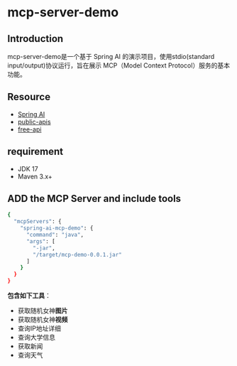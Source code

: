 # mcp-server-demo

## Introduction
mcp-server-demo是一个基于 Spring AI 的演示项目，使用stdio(standard input/output)协议运行，旨在展示 MCP（Model Context Protocol）服务的基本功能。

## Resource
- [Spring AI](https://spring.io/projects/spring-ai)
- [public-apis](https://github.com/public-apis/public-apis)
- [free-api](https://github.com/fangzesheng/free-api)

## requirement
- JDK 17
- Maven 3.x+

## ADD the MCP Server and include tools

```bash
{
  "mcpServers": {
    "spring-ai-mcp-demo": {
      "command": "java",
      "args": [
        "-jar",
        "/target/mcp-demo-0.0.1.jar"
      ]
    }
  }
}
```

**包含如下工具**：
- 获取随机女神**图片**
- 获取随机女神**视频**
- 查询IP地址详细
- 查询大学信息
- 获取新闻
- 查询天气
